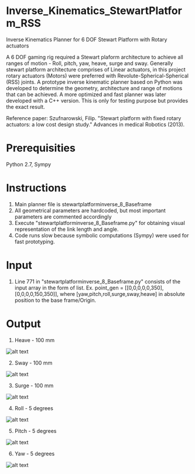 # Inverse_Kinematics_StewartPlatform_RSS
 Inverse Kinematics Planner for 6 DOF Stewart Platform with Rotary actuators
 
 A 6 DOF gaming rig required a Stewart plaform architecture to achieve all ranges of motion - Roll, pitch, yaw, heave, surge and sway.
 Generally stewart platform architecture comprises of Linear actuators, in this project rotary actuators (Motors) were preferred with Revolute-Spherical-Spherical (RSS) joints. A prototype inverse kinematic planner based on Python was developed to determine the geometry, architecture and range of motions that can be achieved. A more optimized and fast planner was later developed with a C++ version. This is only for testing purpose but provides the exact result.
 
 Reference paper: Szufnarowski, Filip. "Stewart platform with fixed rotary actuators: a low cost design study." Advances in medical Robotics (2013).
 
 # Prerequisities
 
 Python 2.7, Sympy
 
 # Instructions
 
 1. Main planner file is stewartplatforminverse_8_Baseframe
 2. All geometrical parameters are hardcoded, but most important parameters are commented accordingly
 3. Execute "stewartplatforminverse_8_Baseframe.py" for obtaining visual representation of the link length and angle.
 4. Code runs slow because symbolic computations (Sympy) were used for fast prototyping. 
 
 # Input 
 
 1. Line 771 in "stewartplatforminverse_8_Baseframe.py" consists of the input array in the form of list.
 Ex. point_gen = [[0,0,0,0,0,350],[0,0,0,0,150,350]], where [yaw,pitch,roll,surge,sway,heave] in absolute position to the base frame/Origin.
 
 # Output
 
 1. Heave - 100 mm 
 
 ![alt text](http://url/to/img.png)
 
 2. Sway - 100 mm
 
 ![alt text](http://url/to/img.png)
 
 3. Surge - 100 mm
 
 ![alt text](http://url/to/img.png)
 
 4. Roll - 5 degrees
 
 ![alt text](http://url/to/img.png)
 
 5. Pitch - 5 degrees
 
 ![alt text](http://url/to/img.png)
 
 6. Yaw - 5 degrees
 
 ![alt text](http://url/to/img.png)
 
 
